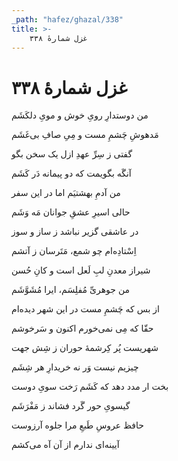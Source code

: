 ```yaml
---
_path: "hafez/ghazal/338"
title: >-
    غزل شمارهٔ ۳۳۸
---
```

# غزل شمارهٔ ۳۳۸

<div class="b" id="bn1"><div class="m1"><p>من دوستدارِ رویِ خوش و مویِ دلکَشَم</p></div>
<div class="m2"><p>مَدهوشِ چَشمِ مست و مِیِ صافِ بی‌غَشَم</p></div></div>
<div class="b" id="bn2"><div class="m1"><p>گفتی ز سِرِّ عهدِ ازل یک سخن بگو</p></div>
<div class="m2"><p>آنگَه بگویمت که دو پیمانه دَر کَشَم</p></div></div>
<div class="b" id="bn3"><div class="m1"><p>من آدمِ بهشتیَم اما در این سفر</p></div>
<div class="m2"><p>حالی اسیرِ عشقِ جوانان مَه وَشَم</p></div></div>
<div class="b" id="bn4"><div class="m1"><p>در عاشقی گزیر نباشد ز ساز و سوز</p></div>
<div class="m2"><p>اِسْتادِه‌ام چو شمع، مَتَرسان ز آتشم</p></div></div>
<div class="b" id="bn5"><div class="m1"><p>شیراز معدنِ لبِ لَعل است و کانِ حُسن</p></div>
<div class="m2"><p>من جوهریِّ مُفلِسَم، ایرا مُشَوَّشَم</p></div></div>
<div class="b" id="bn6"><div class="m1"><p>از بس که چَشمِ مست در این شهر دیده‌ام</p></div>
<div class="m2"><p>حقّا که مِی نمی‌خورم اکنون و سَرخوشم</p></div></div>
<div class="b" id="bn7"><div class="m1"><p>شهریست پُر کِرشمهٔ حوران ز شِش جهت</p></div>
<div class="m2"><p>چیزیم نیست وَر نه خریدارِ هر شِشَم</p></div></div>
<div class="b" id="bn8"><div class="m1"><p>بخت ار مدد دهد که کَشَم رَخت سویِ دوست</p></div>
<div class="m2"><p>گیسویِ حور گَرد فشاند ز مَفْرَشَم</p></div></div>
<div class="b" id="bn9"><div class="m1"><p>حافظ عروسِ طَبعِ مرا جلوه آرزوست</p></div>
<div class="m2"><p>آیینه‌ای ندارم از آن آه می‌کشم</p></div></div>
